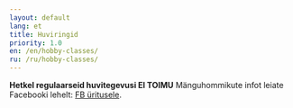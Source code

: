 ```yaml
---
layout: default
lang: et
title: Huviringid
priority: 1.0
en: /en/hobby-classes/
ru: /ru/hobby-classes/
---
```


**Hetkel regulaarseid huvitegevusi EI TOIMU**
Mänguhommikute infot leiate Facebooki lehelt: [FB üritusele](https://www.facebook.com/pg/Torelamangutuba/events/).

